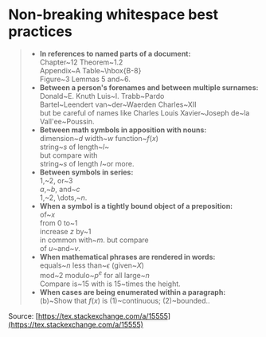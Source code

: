 # Non-breaking whitespace best practices

>* **In references to named parts of a document:**  
Chapter\~12   Theorem\~1.2  
Appendix\~A   Table\~\hbox{B-8}  
Figure\~3   Lemmas 5 and\~6.  
>* **Between a person's forenames and between multiple surnames:**  
Donald\~E. Knuth   Luis\~I. Trabb\~Pardo  
Bartel\~Leendert van\~der\~Waerden   Charles\~XII  
but be careful of names like Charles Louis Xavier\~Joseph de\~la Vall\'ee\~Poussin.  
>* **Between math symbols in apposition with nouns:**  
dimension\~$d$ width\~$w$ function\~$f(x)$  
string\~$s$ of length\~$l$\~  
but compare with  
string\~$s$ of length $l$\~or more.  
>* **Between symbols in series:**  
1,\~2, or\~3  
$a$,\~$b$, and\~$c$  
1,\~2, \dots,\~$n$.  
>* **When a symbol is a tightly bound object of a preposition:**  
of\~$x$  
from 0 to\~1  
increase $z$ by\~1  
in common with\~$m$. but compare  
of $u$\~and\~$v$.  
>* **When mathematical phrases are rendered in words:**  
equals\~$n$ less than\~$\epsilon$ (given\~$X$)  
mod\~2 modulo\~$p^e$ for all large\~$n$  
Compare is\~15 with is 15\~times the height.  
>* **When cases are being enumerated within a paragraph:**  
(b)\~Show that $f(x)$ is (1)\~continuous; (2)\~bounded..

Source: [https://tex.stackexchange.com/a/15555](https://tex.stackexchange.com/a/15555)